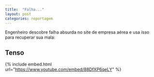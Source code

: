 ```yaml
---
title:  "Falha..."
layout: post
categories: reportagem 
---
```


Engenheiro descobre falha absurda no site de empresa aérea e usa isso para recuperar sua mala:


## Tenso 

{% include embed.html url="https://www.youtube.com/embed/88DfXP6qeLY" %}


